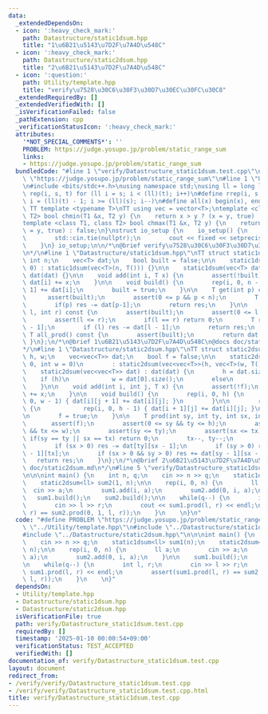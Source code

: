 ```yaml
---
data:
  _extendedDependsOn:
  - icon: ':heavy_check_mark:'
    path: Datastructure/static1dsum.hpp
    title: "1\u6B21\u5143\u7D2F\u7A4D\u548C"
  - icon: ':heavy_check_mark:'
    path: Datastructure/static2dsum.hpp
    title: "2\u6B21\u5143\u7D2F\u7A4D\u548C"
  - icon: ':question:'
    path: Utility/template.hpp
    title: "verify\u7528\u30C6\u30F3\u30D7\u30EC\u30FC\u30C8"
  _extendedRequiredBy: []
  _extendedVerifiedWith: []
  _isVerificationFailed: false
  _pathExtension: cpp
  _verificationStatusIcon: ':heavy_check_mark:'
  attributes:
    '*NOT_SPECIAL_COMMENTS*': ''
    PROBLEM: https://judge.yosupo.jp/problem/static_range_sum
    links:
    - https://judge.yosupo.jp/problem/static_range_sum
  bundledCode: "#line 1 \"verify/Datastructure_static1dsum.test.cpp\"\n#define PROBLEM\
    \ \"https://judge.yosupo.jp/problem/static_range_sum\"\n#line 1 \"Utility/template.hpp\"\
    \n#include <bits/stdc++.h>\nusing namespace std;\nusing ll = long long;\n#define\
    \ rep(i, s, t) for (ll i = s; i < (ll)(t); i++)\n#define rrep(i, s, t) for (ll\
    \ i = (ll)(t) - 1; i >= (ll)(s); i--)\n#define all(x) begin(x), end(x)\n\n#define\
    \ TT template <typename T>\nTT using vec = vector<T>;\ntemplate <class T1, class\
    \ T2> bool chmin(T1 &x, T2 y) {\n    return x > y ? (x = y, true) : false;\n}\n\
    template <class T1, class T2> bool chmax(T1 &x, T2 y) {\n    return x < y ? (x\
    \ = y, true) : false;\n}\nstruct io_setup {\n    io_setup() {\n        ios::sync_with_stdio(false);\n\
    \        std::cin.tie(nullptr);\n        cout << fixed << setprecision(15);\n\
    \    }\n} io_setup;\n\n/*\n@brief verify\u7528\u30C6\u30F3\u30D7\u30EC\u30FC\u30C8\
    \n*/\n#line 1 \"Datastructure/static1dsum.hpp\"\nTT struct static1dsum {\n   \
    \ int n;\n    vec<T> dat;\n    bool built = false;\n\n    static1dsum(int n =\
    \ 0) : static1dsum(vec<T>(n, T())) {}\n\n    static1dsum(vec<T> dat) : n(dat.size()),\
    \ dat(dat) {}\n\n    void add(int i, T x) {\n        assert(!built);\n       \
    \ dat[i] += x;\n    }\n\n    void build() {\n        rep(i, 0, n - 1) dat[i +\
    \ 1] += dat[i];\n        built = true;\n    }\n\n    T get(int p) const {\n  \
    \      assert(built);\n        assert(0 <= p && p < n);\n        T res = dat[p];\n\
    \        if(p) res -= dat[p-1];\n        return res;\n    }\n\n    T prod(int\
    \ l, int r) const {\n        assert(built);\n        assert(0 <= l && r <= n);\n\
    \        assert(l <= r);\n        if(l == r) return 0;\n        T res = dat[r\
    \ - 1];\n        if (l) res -= dat[l - 1];\n        return res;\n    }\n\n   \
    \ T all_prod() const {\n        assert(built);\n        return dat[n-1];\n   \
    \ }\n};\n/*\n@brief 1\u6B21\u5143\u7D2F\u7A4D\u548C\n@docs doc/static1dsum.md\n\
    */\n#line 1 \"Datastructure/static2dsum.hpp\"\nTT struct static2dsum {\n    int\
    \ h, w;\n    vec<vec<T>> dat;\n    bool f = false;\n\n    static2dsum(int h =\
    \ 0, int w = 0)\n        : static2dsum(vec<vec<T>>(h, vec<T>(w, T()))) {}\n\n\
    \    static2dsum(vec<vec<T>> dat) : dat(dat) {\n        h = dat.size();\n    \
    \    if (h)\n            w = dat[0].size();\n        else\n            w = 0;\n\
    \    }\n\n    void add(int i, int j, T x) {\n        assert(!f);\n        dat[i][j]\
    \ += x;\n    }\n\n    void build() {\n        rep(i, 0, h) {\n            rep(j,\
    \ 0, w - 1) { dat[i][j + 1] += dat[i][j]; }\n        }\n\n        rep(j, 0, w)\
    \ {\n            rep(i, 0, h - 1) { dat[i + 1][j] += dat[i][j]; }\n        }\n\
    \n        f = true;\n    }\n\n    T prod(int sy, int ty, int sx, int tx) {\n \
    \       assert(f);\n        assert(0 <= sy && ty <= h);\n        assert(0 <= sx\
    \ && tx <= w);\n        assert(sy <= ty);\n        assert(sx <= tx);\n       \
    \ if(sy == ty || sx == tx) return 0;\n        tx--, ty--;\n        T res = dat[ty][tx];\n\
    \        if (sx > 0) res -= dat[ty][sx - 1];\n        if (sy > 0) res -= dat[sy\
    \ - 1][tx];\n        if (sx > 0 && sy > 0) res += dat[sy - 1][sx - 1];\n     \
    \   return res;\n    }\n};\n/*\n@brief 2\u6B21\u5143\u7D2F\u7A4D\u548C\n@docs\
    \ doc/static2dsum.md\n*/\n#line 5 \"verify/Datastructure_static1dsum.test.cpp\"\
    \n\n\nint main() {\n    int n, q;\n    cin >> n >> q;\n    static1dsum<ll> sum1(n);\n\
    \    static2dsum<ll> sum2(1, n);\n\n    rep(i, 0, n) {\n        ll a;\n      \
    \  cin >> a;\n        sum1.add(i, a);\n        sum2.add(0, i, a);\n    }\n\n \
    \   sum1.build();\n    sum2.build();\n\n    while(q--) {\n        int l, r;\n\
    \        cin >> l >> r;\n        cout << sum1.prod(l, r) << endl;\n        assert(sum1.prod(l,\
    \ r) == sum2.prod(0, 1, l, r));\n    }\n    \n}\n"
  code: "#define PROBLEM \"https://judge.yosupo.jp/problem/static_range_sum\"\n#include\
    \ \"../Utility/template.hpp\"\n#include \"../Datastructure/static1dsum.hpp\"\n\
    #include \"../Datastructure/static2dsum.hpp\"\n\n\nint main() {\n    int n, q;\n\
    \    cin >> n >> q;\n    static1dsum<ll> sum1(n);\n    static2dsum<ll> sum2(1,\
    \ n);\n\n    rep(i, 0, n) {\n        ll a;\n        cin >> a;\n        sum1.add(i,\
    \ a);\n        sum2.add(0, i, a);\n    }\n\n    sum1.build();\n    sum2.build();\n\
    \n    while(q--) {\n        int l, r;\n        cin >> l >> r;\n        cout <<\
    \ sum1.prod(l, r) << endl;\n        assert(sum1.prod(l, r) == sum2.prod(0, 1,\
    \ l, r));\n    }\n    \n}"
  dependsOn:
  - Utility/template.hpp
  - Datastructure/static1dsum.hpp
  - Datastructure/static2dsum.hpp
  isVerificationFile: true
  path: verify/Datastructure_static1dsum.test.cpp
  requiredBy: []
  timestamp: '2025-01-10 00:00:54+09:00'
  verificationStatus: TEST_ACCEPTED
  verifiedWith: []
documentation_of: verify/Datastructure_static1dsum.test.cpp
layout: document
redirect_from:
- /verify/verify/Datastructure_static1dsum.test.cpp
- /verify/verify/Datastructure_static1dsum.test.cpp.html
title: verify/Datastructure_static1dsum.test.cpp
---
```

